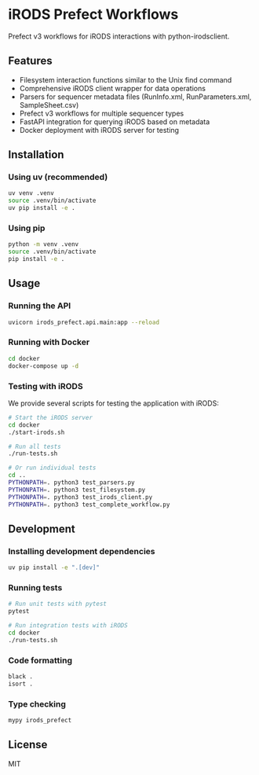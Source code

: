 # iRODS Prefect Workflows

Prefect v3 workflows for iRODS interactions with python-irodsclient.

## Features

- Filesystem interaction functions similar to the Unix find command
- Comprehensive iRODS client wrapper for data operations
- Parsers for sequencer metadata files (RunInfo.xml, RunParameters.xml, SampleSheet.csv)
- Prefect v3 workflows for multiple sequencer types
- FastAPI integration for querying iRODS based on metadata
- Docker deployment with iRODS server for testing

## Installation

### Using uv (recommended)

```bash
uv venv .venv
source .venv/bin/activate
uv pip install -e .
```

### Using pip

```bash
python -m venv .venv
source .venv/bin/activate
pip install -e .
```

## Usage

### Running the API

```bash
uvicorn irods_prefect.api.main:app --reload
```

### Running with Docker

```bash
cd docker
docker-compose up -d
```

### Testing with iRODS

We provide several scripts for testing the application with iRODS:

```bash
# Start the iRODS server
cd docker
./start-irods.sh

# Run all tests
./run-tests.sh

# Or run individual tests
cd ..
PYTHONPATH=. python3 test_parsers.py
PYTHONPATH=. python3 test_filesystem.py
PYTHONPATH=. python3 test_irods_client.py
PYTHONPATH=. python3 test_complete_workflow.py
```

## Development

### Installing development dependencies

```bash
uv pip install -e ".[dev]"
```

### Running tests

```bash
# Run unit tests with pytest
pytest

# Run integration tests with iRODS
cd docker
./run-tests.sh
```

### Code formatting

```bash
black .
isort .
```

### Type checking

```bash
mypy irods_prefect
```

## License

MIT
